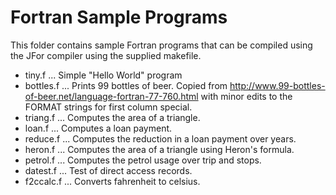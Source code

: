 # Fortran Sample Programs

This folder contains sample Fortran programs that can be compiled using the JFor compiler using the supplied makefile.

* tiny.f    ... Simple "Hello World" program
* bottles.f ... Prints 99 bottles of beer. Copied from http://www.99-bottles-of-beer.net/language-fortran-77-760.html with minor edits to the FORMAT strings for first column special.
* triang.f  ... Computes the area of a triangle.
* loan.f    ... Computes a loan payment.
* reduce.f  ... Computes the reduction in a loan payment over years.
* heron.f   ... Computes the area of a triangle using Heron's formula.
* petrol.f  ... Computes the petrol usage over trip and stops.
* datest.f  ... Test of direct access records.
* f2ccalc.f ... Converts fahrenheit to celsius.
